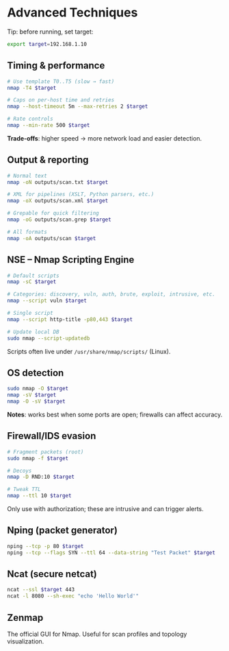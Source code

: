 # Advanced Techniques

Tip: before running, set target:
```bash
export target=192.168.1.10
```

## Timing & performance
```bash
# Use template T0..T5 (slow → fast)
nmap -T4 $target

# Caps on per-host time and retries
nmap --host-timeout 5m --max-retries 2 $target

# Rate controls
nmap --min-rate 500 $target
```
**Trade‑offs**: higher speed → more network load and easier detection.

## Output & reporting
```bash
# Normal text
nmap -oN outputs/scan.txt $target

# XML for pipelines (XSLT, Python parsers, etc.)
nmap -oX outputs/scan.xml $target

# Grepable for quick filtering
nmap -oG outputs/scan.grep $target

# All formats
nmap -oA outputs/scan $target
```

## NSE – Nmap Scripting Engine
```bash
# Default scripts
nmap -sC $target

# Categories: discovery, vuln, auth, brute, exploit, intrusive, etc.
nmap --script vuln $target

# Single script
nmap --script http-title -p80,443 $target

# Update local DB
sudo nmap --script-updatedb
```
Scripts often live under `/usr/share/nmap/scripts/` (Linux).

## OS detection
```bash
sudo nmap -O $target
nmap -sV $target
nmap -O -sV $target
```
**Notes**: works best when some ports are open; firewalls can affect accuracy.

## Firewall/IDS evasion
```bash
# Fragment packets (root)
sudo nmap -f $target

# Decoys
nmap -D RND:10 $target

# Tweak TTL
nmap --ttl 10 $target
```
Only use with authorization; these are intrusive and can trigger alerts.

## Nping (packet generator)
```bash
nping --tcp -p 80 $target
nping --tcp --flags SYN --ttl 64 --data-string "Test Packet" $target
```

## Ncat (secure netcat)
```bash
ncat --ssl $target 443
ncat -l 8080 --sh-exec "echo 'Hello World'"
```

## Zenmap
The official GUI for Nmap. Useful for scan profiles and topology visualization.
